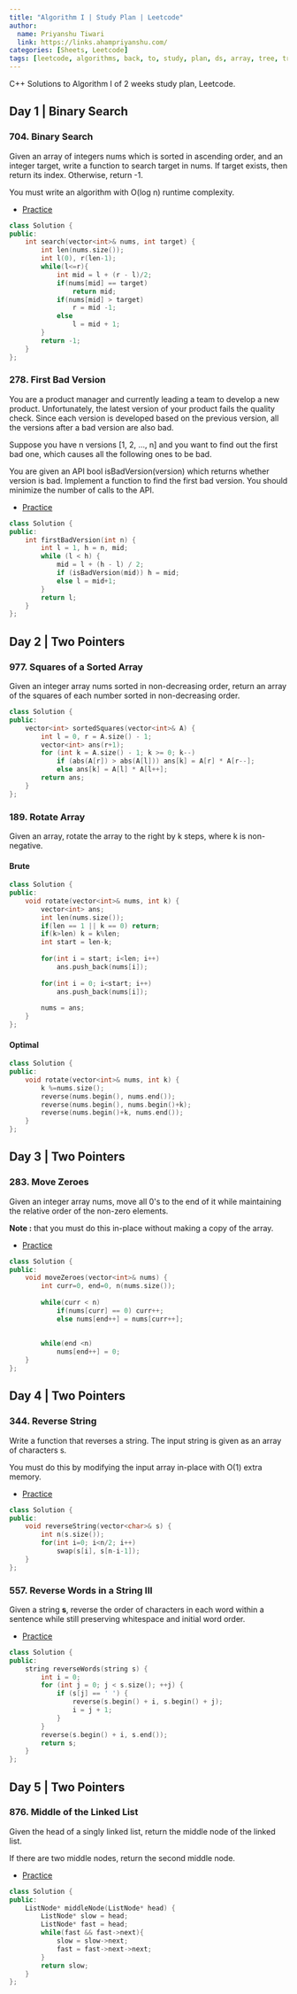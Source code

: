 ```yaml
---
title: "Algorithm I | Study Plan | Leetcode"
author:
  name: Priyanshu Tiwari
  link: https://links.ahampriyanshu.com/
categories: [Sheets, Leetcode]
tags: [leetcode, algorithms, back, to, study, plan, ds, array, tree, trie, string, stacks, queue, linked list]
---
```


C++ Solutions to Algorithm I of 2 weeks study plan, Leetcode.

## Day 1 | Binary Search

### 704. Binary Search

Given an array of integers nums which is sorted in ascending order, and an integer target, write a function to search target in nums. If target exists, then return its index. Otherwise, return -1.

You must write an algorithm with O(log n) runtime complexity.

* [Practice](https://leetcode.com/problems/binary-search/)

```cpp
class Solution {
public:
    int search(vector<int>& nums, int target) {
        int len(nums.size());
        int l(0), r(len-1);
        while(l<=r){
            int mid = l + (r - l)/2;
            if(nums[mid] == target)
                return mid;
            if(nums[mid] > target)
                r = mid -1;
            else
                l = mid + 1;
        }
        return -1;
    }
};
```

### 278. First Bad Version

You are a product manager and currently leading a team to develop a new product. Unfortunately, the latest version of your product fails the quality check. Since each version is developed based on the previous version, all the versions after a bad version are also bad.

Suppose you have n versions [1, 2, ..., n] and you want to find out the first bad one, which causes all the following ones to be bad.

You are given an API bool isBadVersion(version) which returns whether version is bad. Implement a function to find the first bad version. You should minimize the number of calls to the API.

* [Practice](https://leetcode.com/problems/first-bad-version/)

```cpp
class Solution {
public:
    int firstBadVersion(int n) {
        int l = 1, h = n, mid;
        while (l < h) {
            mid = l + (h - l) / 2;
            if (isBadVersion(mid)) h = mid;
            else l = mid+1;
        }
        return l;
    }
};
```

## Day 2 | Two Pointers

### 977. Squares of a Sorted Array

Given an integer array nums sorted in non-decreasing order, return an array of the squares of each number sorted in non-decreasing order.

```cpp
class Solution {
public:
    vector<int> sortedSquares(vector<int>& A) {
        int l = 0, r = A.size() - 1;
        vector<int> ans(r+1);
        for (int k = A.size() - 1; k >= 0; k--)
            if (abs(A[r]) > abs(A[l])) ans[k] = A[r] * A[r--];
            else ans[k] = A[l] * A[l++];
        return ans;
    }
};
```

### 189. Rotate Array

Given an array, rotate the array to the right by k steps, where k is non-negative.

#### Brute

```cpp
class Solution {
public:
    void rotate(vector<int>& nums, int k) {
        vector<int> ans;
        int len(nums.size());
        if(len == 1 || k == 0) return;
        if(k>len) k = k%len;
        int start = len-k;
        
        for(int i = start; i<len; i++)
            ans.push_back(nums[i]);
        
        for(int i = 0; i<start; i++)
            ans.push_back(nums[i]);
        
        nums = ans;
    }
};
```

#### Optimal

```cpp
class Solution {
public:
    void rotate(vector<int>& nums, int k) {
        k %=nums.size();
        reverse(nums.begin(), nums.end());
        reverse(nums.begin(), nums.begin()+k);
        reverse(nums.begin()+k, nums.end());
    }
};
```

## Day 3 | Two Pointers

### 283. Move Zeroes

Given an integer array nums, move all 0's to the end of it while maintaining the relative order of the non-zero elements.

**Note :** that you must do this in-place without making a copy of the array.

* [Practice](https://leetcode.com/problems/move-zeroes/submissions/)

```cpp
class Solution {
public:
    void moveZeroes(vector<int>& nums) {
        int curr=0, end=0, n(nums.size());
        
        while(curr < n)
            if(nums[curr] == 0) curr++;
            else nums[end++] = nums[curr++];
        
        
        while(end <n)
            nums[end++] = 0;
    }
};
```

## Day 4 | Two Pointers

### 344. Reverse String

Write a function that reverses a string. The input string is given as an array of characters s.

You must do this by modifying the input array in-place with O(1) extra memory.

* [Practice](https://leetcode.com/problems/reverse-string/)

```cpp
class Solution {
public:
    void reverseString(vector<char>& s) {
        int n(s.size());
        for(int i=0; i<n/2; i++)
            swap(s[i], s[n-i-1]);
    }
};
```

### 557. Reverse Words in a String III

Given a string **s**, reverse the order of characters in each word within a sentence while still preserving whitespace and initial word order.

* [Practice](https://leetcode.com/problems/reverse-words-in-a-string-iii/)

```cpp
class Solution {
public:
    string reverseWords(string s) {
        int i = 0;
        for (int j = 0; j < s.size(); ++j) {
            if (s[j] == ' ') {
                reverse(s.begin() + i, s.begin() + j);
                i = j + 1;
            }
        }
        reverse(s.begin() + i, s.end());
        return s;
    }
};
```

## Day 5 | Two Pointers

### 876. Middle of the Linked List

Given the head of a singly linked list, return the middle node of the linked list.

If there are two middle nodes, return the second middle node.

* [Practice](https://leetcode.com/problems/middle-of-the-linked-list/)

```cpp
class Solution {
public:
    ListNode* middleNode(ListNode* head) {
        ListNode* slow = head;
        ListNode* fast = head;
        while(fast && fast->next){
            slow = slow->next;
            fast = fast->next->next;
        }
        return slow;
    }
};
```
